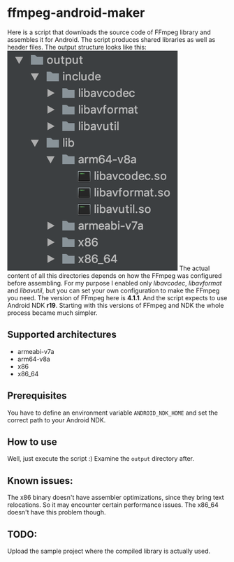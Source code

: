 # ffmpeg-android-maker

Here is a script that downloads the source code of FFmpeg library and assembles it for Android. The script produces shared libraries as well as header files. The output structure looks like this:
![Markdown Here logo](images/output_structure.png)
The actual content of all this directories depends on how the FFmpeg was configured before assembling. For my purpose I enabled only *libavcodec*, *libavformat* and *libavutil*, but you can set your own configuration to make the FFmpeg you need.
The version of FFmpeg here is **4.1.1**. And the script expects to use Android NDK **r19**. Starting with this versions of FFmpeg and NDK the whole process became much simpler.

## Supported architectures

* armeabi-v7a
* arm64-v8a
* x86
* x86_64

## Prerequisites

You have to define an environment variable `ANDROID_NDK_HOME` and set the correct path to your Android NDK.

## How to use

Well, just execute the script :) Examine the `output` directory after.

## Known issues:

The x86 binary doesn't have assembler optimizations, since they bring text relocations. So it may encounter certain performance issues. The x86_64 doesn't have this problem though. 

## TODO:

Upload the sample project where the compiled library is actually used. 